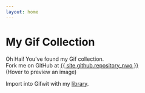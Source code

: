 ```yaml
---
layout: home
---
```


# My Gif Collection

<p>Oh Hai! You've found my Gif collection. <br>Fork me on GitHub at <a href="{{ site.github.repository_url }}">{{ site.github.repository_nwo }}</a> <br> (Hover to preview an image)</p>

<p>Import into Gifwit with my <a href="library.gifwit">library</a>.</p>
